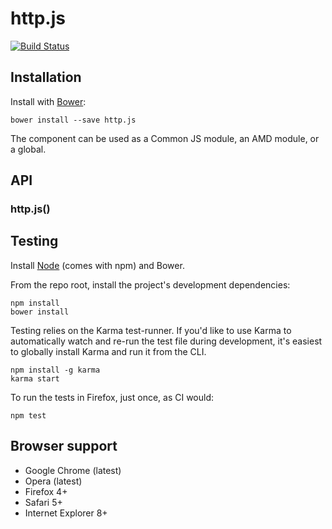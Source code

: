 # http.js

[![Build Status](https://secure.travis-ci.org/user/http.js.png?branch=master)](http://travis-ci.org/user/http.js)


## Installation

Install with [Bower](http://bower.io):

```
bower install --save http.js
```

The component can be used as a Common JS module, an AMD module, or a global.


## API

### http.js()


## Testing

Install [Node](http://nodejs.org) (comes with npm) and Bower.

From the repo root, install the project's development dependencies:

```
npm install
bower install
```

Testing relies on the Karma test-runner. If you'd like to use Karma to
automatically watch and re-run the test file during development, it's easiest
to globally install Karma and run it from the CLI.

```
npm install -g karma
karma start
```

To run the tests in Firefox, just once, as CI would:

```
npm test
```


## Browser support

* Google Chrome (latest)
* Opera (latest)
* Firefox 4+
* Safari 5+
* Internet Explorer 8+
